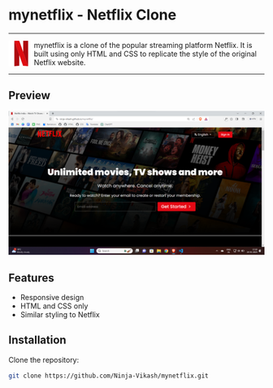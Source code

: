 # mynetflix - Netflix Clone

---
<img src="https://github.com/Ninja-Vikash/asset-cloud/blob/main/icon%20%26%20png/netflix.png" height="50px" align="left">
mynetflix is a clone of the popular streaming platform Netflix. It is built using only HTML and CSS to replicate the style of the original Netflix website.

---

## Preview

![mynetflix Preview](https://github.com/Ninja-Vikash/asset-cloud/blob/main/myNetfix/Netflix%20Home.png)


## Features

- Responsive design
- HTML and CSS only
- Similar styling to Netflix

## Installation

Clone the repository:

```bash
git clone https://github.com/Ninja-Vikash/mynetflix.git
